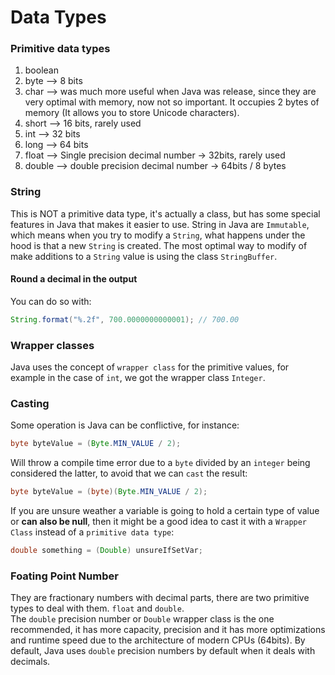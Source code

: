 # Data Types


### Primitive data types
1. boolean
1. byte --> 8 bits
1. char --> was much more useful when Java was release, since they are very optimal with memory, now not so important. It occupies 2 bytes of memory (It allows you to store Unicode characters).
1. short --> 16 bits, rarely used
1. int --> 32 bits
1. long --> 64 bits
1. float --> Single precision decimal number -> 32bits, rarely used
1. double --> double precision decimal number -> 64bits / 8 bytes

### String
This is NOT a primitive data type, it's actually a class, but has some special features in Java that makes it easier to use. String in Java are `Immutable`, which means when you try to modify a `String`, what happens under the hood is that a new `String` is created. The most optimal way to modify of make additions to a `String` value is using the class `StringBuffer`.  

#### Round a decimal in the output
You can do so with:
```Java
String.format("%.2f", 700.0000000000001); // 700.00
```

### Wrapper classes
Java uses the concept of `wrapper class` for the primitive values, for example in the case of `int`, we got the wrapper class `Integer`.

### Casting
Some operation is Java can be conflictive, for instance:
```java
byte byteValue = (Byte.MIN_VALUE / 2);
```
Will throw a compile time error due to a `byte` divided by an `integer` being considered the latter, to avoid that we can `cast` the result:
```java
byte byteValue = (byte)(Byte.MIN_VALUE / 2);
```
If you are unsure weather a variable is going to hold a certain type of value or **can also be null**, then it might be a good idea to cast it with a `Wrapper Class` instead of a `primitive data type`:
```java
double something = (Double) unsureIfSetVar;
```

### Foating Point Number
They are fractionary numbers with decimal parts, there are two primitive types to deal with them. `float` and `double`.  
The `double` precision number or `Double` wrapper class is the one recommended, it has more capacity, precision and it has more optimizations and runtime speed due to the architecture of modern CPUs (64bits). By default, Java uses `double` precision numbers by default when it deals with decimals.
